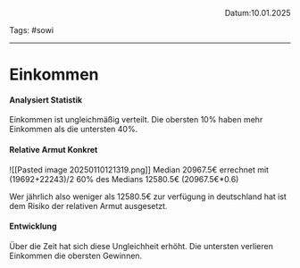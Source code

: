 <p align="right">Datum:10.01.2025</p>

Tags: #sowi 

---

# Einkommen
#### Analysiert Statistik
Einkommen ist ungleichmäßig verteilt.
Die obersten 10% haben mehr Einkommen als die untersten 40%.

#### Relative Armut Konkret
![[Pasted image 20250110121319.png]]
Median 20967.5€ errechnet mit (19692+22243)/2
60% des Medians 12580.5€ (20967.5€\*0.6)

Wer jährlich also weniger als 12580.5€ zur verfügung in deutschland hat ist dem Risiko der relativen Armut ausgesetzt.



#### Entwicklung

Über die Zeit hat sich diese Ungleichheit erhöht. Die untersten verlieren Einkommen die obersten Gewinnen.
